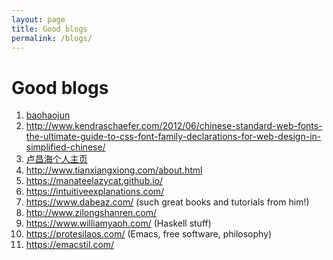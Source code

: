 ```yaml
---
layout: page
title: Good blogs
permalink: /blogs/
---
```


# Good blogs
1.  [baohaojun](http://baohaojun.github.io/blog/2016/12/13/0-How-to-export-Chinese-with-Org-mode-Latex-backend.html)
2.  <http://www.kendraschaefer.com/2012/06/chinese-standard-web-fonts-the-ultimate-guide-to-css-font-family-declarations-for-web-design-in-simplified-chinese/>
3.  [卢昌海个人主页](https://www.changhai.org/index.php)
4.  <http://www.tianxiangxiong.com/about.html>
5.  <https://manateelazycat.github.io/>
6.  <https://intuitiveexplanations.com/>
7.  <https://www.dabeaz.com/> (such great books and tutorials from him!)
8.  <http://www.zilongshanren.com/>
9.  <https://www.williamyaoh.com/> (Haskell stuff)
10. <https://protesilaos.com/> (Emacs, free software, philosophy)
11. <https://emacstil.com/>
